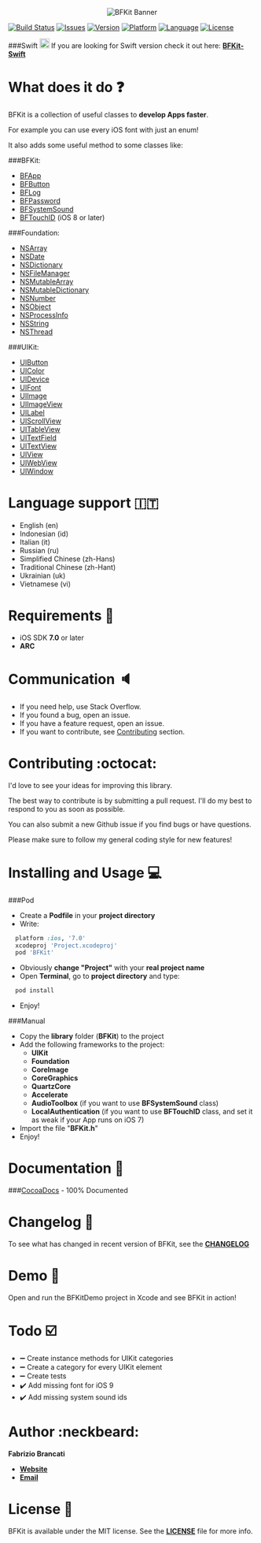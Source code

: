 <p align="center"><img src="http://github.fabriziobrancati.com/bfkit/resources/banner-new.png" alt="BFKit Banner"></p>

[![Build Status](https://travis-ci.org/FabrizioBrancati/BFKit.svg?branch=master)](https://travis-ci.org/FabrizioBrancati/BFKit)
[![Issues](https://img.shields.io/github/issues/FabrizioBrancati/BFKit.svg?style=flat)](https://github.com/FabrizioBrancati/BFKit/issues)
[![Version](https://img.shields.io/cocoapods/v/BFKit.svg?style=flat)](http://cocoadocs.org/docsets/BFKit)
[![Platform](https://img.shields.io/badge/platform-iOS-orange.svg)](http://cocoadocs.org/docsets/BFKit)
[![Language](https://img.shields.io/badge/language-Objective--C-blue.svg)](https://developer.apple.com/library/mac/documentation/Cocoa/Conceptual/ProgrammingWithObjectiveC/Introduction/Introduction.html)
[![License](https://img.shields.io/badge/license-MIT%20License-lightgrey.svg)](https://github.com/FabrizioBrancati/BFKit/blob/master/LICENSE)

###Swift  <img src="http://github.fabriziobrancati.com/bfkit/resources/swift-icon.png" height="20" width="20">
If you are looking for Swift version check it out here: **[BFKit-Swift](https://github.com/FabrizioBrancati/BFKit-Swift)**

What does it do :question:
===========================
BFKit is a collection of useful classes to **develop Apps faster**.

For example you can use every iOS font with just an enum!

It also adds some useful method to some classes like:

###BFKit:
- [BFApp](http://cocoadocs.org/docsets/BFKit/1.5.3/Classes/BFApp.html)
- [BFButton](http://cocoadocs.org/docsets/BFKit/1.5.3/Classes/BFButton.html)
- [BFLog](http://cocoadocs.org/docsets/BFKit/1.5.3/Classes/BFLog.html)
- [BFPassword](http://cocoadocs.org/docsets/BFKit/1.5.3/Classes/BFPassword.html)
- [BFSystemSound](http://cocoadocs.org/docsets/BFKit/1.5.3/Classes/BFSystemSound.html)
- [BFTouchID](http://cocoadocs.org/docsets/BFKit/1.5.3/Classes/BFTouchID.html) (iOS 8 or later)

###Foundation:
- [NSArray](http://cocoadocs.org/docsets/BFKit/1.5.3/Categories/NSArray+BFKit.html)
- [NSDate](http://cocoadocs.org/docsets/BFKit/1.5.3/Categories/NSDate+BFKit.html)
- [NSDictionary](http://cocoadocs.org/docsets/BFKit/1.5.3/Categories/NSDictionary+BFKit.html)
- [NSFileManager](http://cocoadocs.org/docsets/BFKit/1.5.3/Categories/NSFileManager+BFKit.html)
- [NSMutableArray](http://cocoadocs.org/docsets/BFKit/1.5.3/Categories/NSMutableArray+BFKit.html)
- [NSMutableDictionary](http://cocoadocs.org/docsets/BFKit/1.5.3/Categories/NSMutableDictionary+BFKit.html)
- [NSNumber](http://cocoadocs.org/docsets/BFKit/1.5.3/Categories/NSNumber+BFKit.html)
- [NSObject](http://cocoadocs.org/docsets/BFKit/1.5.3/Categories/NSObject+BFKit.html)
- [NSProcessInfo](http://cocoadocs.org/docsets/BFKit/1.5.3/Categories/NSProcessInfo+BFKit.html)
- [NSString](http://cocoadocs.org/docsets/BFKit/1.5.3/Categories/NSString+BFKit.html)
- [NSThread](http://cocoadocs.org/docsets/BFKit/1.5.3/Categories/NSThread+BFKit.html)

###UIKit:
- [UIButton](http://cocoadocs.org/docsets/BFKit/1.5.3/Categories/NSArray+BFKit.html)
- [UIColor](http://cocoadocs.org/docsets/BFKit/1.5.3/Categories/UIColor+BFKit.html)
- [UIDevice](http://cocoadocs.org/docsets/BFKit/1.5.3/Categories/UIDevice+BFKit.html)
- [UIFont](http://cocoadocs.org/docsets/BFKit/1.5.3/Categories/UIFont+BFKit.html)
- [UIImage](http://cocoadocs.org/docsets/BFKit/1.5.3/Categories/UIImage+BFKit.html)
- [UIImageView](http://cocoadocs.org/docsets/BFKit/1.5.3/Categories/UIImageView+BFKit.html)
- [UILabel](http://cocoadocs.org/docsets/BFKit/1.5.3/Categories/UILabel+BFKit.html)
- [UIScrollView](http://cocoadocs.org/docsets/BFKit/1.5.3/Categories/UIScrollView+BFKit.html)
- [UITableView](http://cocoadocs.org/docsets/BFKit/1.5.3/Categories/UITableView+BFKit.html)
- [UITextField](http://cocoadocs.org/docsets/BFKit/1.5.3/Categories/UITextField+BFKit.html)
- [UITextView](http://cocoadocs.org/docsets/BFKit/1.5.3/Categories/UITextView+BFKit.html)
- [UIView](http://cocoadocs.org/docsets/BFKit/1.5.3/Categories/UIView+BFKit.html)
- [UIWebView](http://cocoadocs.org/docsets/BFKit/1.5.3/Categories/UIWebView+BFKit.html)
- [UIWindow](http://cocoadocs.org/docsets/BFKit/1.5.3/Categories/UIWindow+BFKit.html)

Language support :it:
=====================
- English (en)
- Indonesian (id)
- Italian (it)
- Russian (ru)
- Simplified Chinese (zh-Hans)
- Traditional Chinese (zh-Hant)
- Ukrainian (uk)
- Vietnamese (vi)

Requirements :iphone:
=====================
- iOS SDK **7.0** or later
- **ARC**

Communication :speaker:
=======================
- If you need help, use Stack Overflow.
- If you found a bug, open an issue.
- If you have a feature request, open an issue.
- If you want to contribute, see [Contributing](https://github.com/FabrizioBrancati/BFKit#contributing-octocat) section.

Contributing :octocat:
======================
I'd love to see your ideas for improving this library.

The best way to contribute is by submitting a pull request.
I'll do my best to respond to you as soon as possible.

You can also submit a new Github issue if you find bugs or have questions.

Please make sure to follow my general coding style for new features!

Installing and Usage :computer:
===============================
###Pod
- Create a **Podfile** in your **project directory**
- Write:
```ruby
  platform :ios, '7.0'
  xcodeproj 'Project.xcodeproj'
  pod 'BFKit'
```
- Obviously **change "Project"**  with your **real project name**
- Open **Terminal**, go to **project directory** and type:
```bash
  pod install
```
- Enjoy!

###Manual
- Copy the **library** folder (**BFKit**) to the project
- Add the following frameworks to the project:
  - **UIKit**
  - **Foundation**
  - **CoreImage**
  - **CoreGraphics**
  - **QuartzCore**
  - **Accelerate**
  - **AudioToolbox** (if you want to use **BFSystemSound** class)
  - **LocalAuthentication** (if you want to use **BFTouchID** class, and set it as weak if your App runs on iOS 7)
- Import the file "**BFKit.h**"
- Enjoy!

Documentation :100:
===================
###[CocoaDocs](http://cocoadocs.org/docsets/BFKit) - 100% Documented

Changelog :bookmark_tabs:
=========================
To see what has changed in recent version of BFKit, see the **[CHANGELOG](https://github.com/FabrizioBrancati/BFKit/blob/master/CHANGELOG.md)**

Demo :wrench:
=============
Open and run the BFKitDemo project in Xcode and see BFKit in action!

Todo :ballot_box_with_check:
============================
- :heavy_minus_sign: Create instance methods for UIKit categories
- :heavy_minus_sign: Create a category for every UIKit element
- :heavy_minus_sign: Create tests
- :heavy_check_mark: Add missing font for iOS 9
- :heavy_check_mark: Add missing system sound ids

Author :neckbeard:
==================
**Fabrizio Brancati**

- **[Website](http://www.fabriziobrancati.com)**
- **[Email](mailto:fabrizio.brancati@gmail.com)**

License :scroll:
================
BFKit is available under the MIT license. See the **[LICENSE](https://github.com/FabrizioBrancati/BFKit/blob/master/LICENSE)** file for more info.
